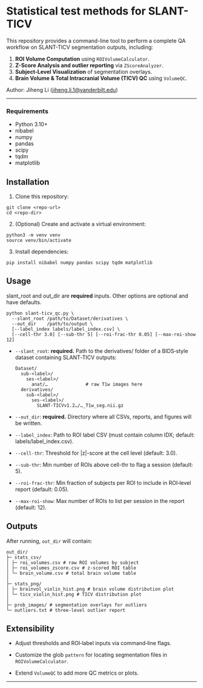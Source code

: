 # Statistical test methods for SLANT-TICV

This repository provides a command-line tool to perform a complete QA workflow on SLANT-TICV segmentation outputs, including:

1. **ROI Volume Computation** using `ROIVolumeCalculator`.
2. **Z-Score Analysis and outlier reporting** via `ZScoreAnalyzer`.
3. **Subject-Level Visualization** of segmentation overlays.
4. **Brain Volume & Total Intracranial Volume (TICV) QC** using `VolumeQC`.

Author: Jiheng Li (jiheng.li.1@vanderbilt.edu)

---

### Requirements

- Python 3.10+
- nibabel
- numpy
- pandas
- scipy
- tqdm
- matplotlib

## Installation

1. Clone this repository:

```
git clone <repo-url>
cd <repo-dir>
```

2. (Optional) Create and activate a virtual environment:

```
python3 -m venv venv
source venv/bin/activate
```

3. Install dependencies:

```
pip install nibabel numpy pandas scipy tqdm matplotlib
```

## Usage

slant_root and out_dir are **required** inputs. Other options are optional and have defaults.

```
python slant‑ticv_qc.py \
  --slant_root /path/to/Dataset/derivatives \
  --out_dir    /path/to/output \
  [--label_index labels/label_index.csv] \
  [--cell-thr 3.0] [--sub-thr 5] [--roi-frac-thr 0.05] [--max-roi-show 12]
```

- `--slant_root`: **required.** Path to the derivatives/ folder of a BIDS‑style dataset containing SLANT‑TICV outputs:
  ```
  Dataset/
    sub-<label>/
      ses-<label>/
        anat/…              # raw T1w images here
    derivatives/
      sub-<label>/
        ses-<label>/
          SLANT-TICVv1.2…/…_T1w_seg.nii.gz
  ```
- `--out_dir`: **required.** Directory where all CSVs, reports, and figures will be written.

- `--label_index`: Path to ROI label CSV (must contain column IDX; default: labels/label_index.csv).

- `--cell-thr`: Threshold for |z|-score at the cell level (default: 3.0).

- `--sub-thr`: Min number of ROIs above cell-thr to flag a session (default: 5).

- `--roi-frac-thr`: Min fraction of subjects per ROI to include in ROI‑level report (default: 0.05).

- `--max-roi-show`: Max number of ROIs to list per session in the report (default: 12).

## Outputs

After running, `out_dir` will contain:

```
out_dir/
├─ stats_csv/
│ ├─ roi_volumes.csv # raw ROI volumes by subject
│ ├─ roi_volumes_zscore.csv # z-scored ROI table
│ └─ brain_volume.csv # total brain volume table
│
├─ stats_png/
│ ├─ brainvol_violin_hist.png # brain volume distribution plot
│ └─ ticv_violin_hist.png # TICV distribution plot
│
├─ prob_images/ # segmentation overlays for outliers
└─ outliers.txt # three-level outlier report
```

## Extensibility

- Adjust thresholds and ROI‑label inputs via command‑line flags.

- Customize the glob `pattern` for locating segmentation files in `ROIVolumeCalculator`.

- Extend `VolumeQC` to add more QC metrics or plots.

---

